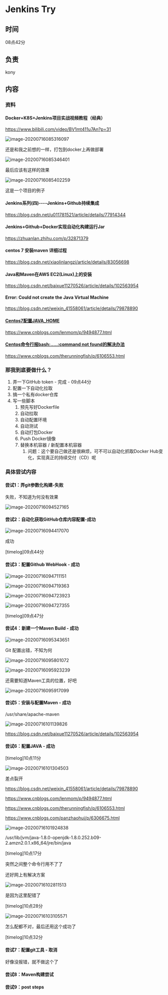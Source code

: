# Jenkins Try

## 时间

08点42分

## 负责

kony

## 内容

### 资料

#### Docker+K8S+Jenkins项目实战视频教程（经典）

https://www.bilibili.com/video/BV1mt411u7An?p=31

![image-20200716085316097](Jenkins%20Try.assets/image-20200716085316097.png)

还是和我之前想的一样，打包到docker上再做部署

![image-20200716085346401](Jenkins%20Try.assets/image-20200716085346401.png)

最后应该有这样的效果

![image-20200716085402259](Jenkins%20Try.assets/image-20200716085402259.png)

这是一个项目的例子

#### Jenkins系列(四)----Jenkins+Github持续集成

https://blog.csdn.net/u011781521/article/details/77914344

#### Jenkins+Github+Docker实现自动化构建运行Jar

https://zhuanlan.zhihu.com/p/32871379

#### centos 7 安装maven 详细过程

https://blog.csdn.net/xiaolinlangzi/article/details/83056698

#### Java和Maven在AWS EC2(Linux)上的安装

https://blog.csdn.net/baixue11270526/article/details/102563954

#### Error: Could not create the Java Virtual Machine

https://blog.csdn.net/weixin_41558061/article/details/79878890

#### [Centos7配置JAVA_HOME](https://www.cnblogs.com/lenmom/p/9494877.html)

https://www.cnblogs.com/lenmom/p/9494877.html

#### [Centos命令行报bash:.....:command not found的解决办法](https://www.cnblogs.com/therunningfish/p/6106553.html)

https://www.cnblogs.com/therunningfish/p/6106553.html

### 那我到底要做什么？

1. 弄一下GitHub token - 完成 - 09点44分
2. 配置一下自动化拉取
3. 搞一个私有docker仓库
4. 写一些脚本
   1. 预先写好Dockerfile
   2. 自动拉取
   3. 自动配置环境
   4. 自动测试
   5. 自动打包Docker
   6. Push Docker镜像
   7. 替换本机容器 / 新配置本机容器
      1. 问题：这个要自己做还是很麻烦，可不可以自动化抓取Docker Hub变化，实现真正的持续交付（CD）呢

### 具体尝试内容

#### 尝试1：弄git参数化构建-失败

失败，不知道为何没有效果

![image-20200716094527165](Jenkins%20Try.assets/image-20200716094527165.png)

#### 尝试2：自动化获取GitHub仓库内容配置-成功

![image-20200716094417070](Jenkins%20Try.assets/image-20200716094417070.png)

成功

[timelog]09点44分

#### 尝试3：配置Github WebHook - 成功

![image-20200716094711151](Jenkins%20Try.assets/image-20200716094711151.png)

![image-20200716094719363](Jenkins%20Try.assets/image-20200716094719363.png)

![image-20200716094723923](Jenkins%20Try.assets/image-20200716094723923.png)

![image-20200716094727355](Jenkins%20Try.assets/image-20200716094727355.png)

[timelog]09点47分

#### 尝试4：新建一个Maven Build - 成功

![image-20200716095343651](Jenkins%20Try.assets/image-20200716095343651.png)

Git 配置出错，不知为何

![image-20200716095801072](Jenkins%20Try.assets/image-20200716095801072.png)

![image-20200716095923239](Jenkins%20Try.assets/image-20200716095923239.png)

还需要知道Maven工具的位置，好吧

![image-20200716095917099](Jenkins%20Try.assets/image-20200716095917099.png)

#### 尝试5：安装与配置Maven - 成功

/usr/share/apache-maven

![image-20200716101139826](Jenkins%20Try.assets/image-20200716101139826.png)

https://blog.csdn.net/baixue11270526/article/details/102563954

#### 尝试6：配置JAVA - 成功

[timelog]10点11分

![image-20200716101304503](Jenkins%20Try.assets/image-20200716101304503.png)

差点裂开

https://blog.csdn.net/weixin_41558061/article/details/79878890

https://www.cnblogs.com/lenmom/p/9494877.html

https://www.cnblogs.com/therunningfish/p/6106553.html

https://www.cnblogs.com/panzhaohui/p/6306675.html

![image-20200716101924838](Jenkins%20Try.assets/image-20200716101924838.png)

/usr/lib/jvm/java-1.8.0-openjdk-1.8.0.252.b09-2.amzn2.0.1.x86_64/jre/bin/java

[timelog]10点17分

突然之间整个命令行用不了了

还好网上有解决方案

![image-20200716102811513](Jenkins%20Try.assets/image-20200716102811513.png)

是因为这里配错了

[timelog]10点28分

![image-20200716103105571](Jenkins%20Try.assets/image-20200716103105571.png)

怎么配都不对，最后还用这个成功了

[timelog]10点32分

#### 尝试7：配置git工具 - 取消

好像没报错，就不做这个了

#### 尝试8：Maven构建尝试



#### 尝试9：post steps